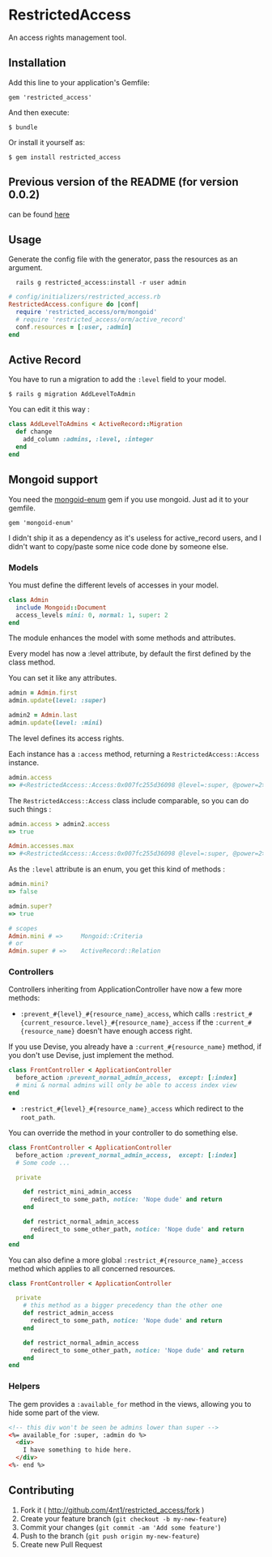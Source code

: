 # RestrictedAccess

An access rights management tool.

## Installation

Add this line to your application's Gemfile:

    gem 'restricted_access'

And then execute:

    $ bundle

Or install it yourself as:

    $ gem install restricted_access

## Previous version of the README (for version 0.0.2)

can be found [here](https://github.com/4nt1/restricted_access/blob/develop/README-v0.0.2.md)

## Usage

Generate the config file with the generator, pass the resources as an argument.

```
  rails g restricted_access:install -r user admin
```

```ruby
# config/initializers/restricted_access.rb
RestrictedAccess.configure do |conf|
  require 'restricted_access/orm/mongoid'
  # require 'restricted_access/orm/active_record'
  conf.resources = [:user, :admin]
end
```

## Active Record

You have to run a migration to add the `:level` field to your model.

```
$ rails g migration AddLevelToAdmin
```
You can edit it this way :

```ruby
class AddLevelToAdmins < ActiveRecord::Migration
  def change
    add_column :admins, :level, :integer
  end
end

```

## Mongoid support

You need the [mongoid-enum](https://github.com/thetron/mongoid-enum) gem if you use mongoid.
Just ad it to your gemfile.

```
gem 'mongoid-enum'
```

I didn't ship it as a dependency as it's useless for active_record users, and I didn't want to copy/paste some nice code done by someone else.

### Models

You must define the different levels of accesses in your model.

```ruby
class Admin
  include Mongoid::Document
  access_levels mini: 0, normal: 1, super: 2
end
```

The module enhances the model with some methods and attributes.

Every model has now a :level attribute, by default the first defined by the class method.

You can set it like any attributes.

```ruby
admin = Admin.first
admin.update(level: :super)

admin2 = Admin.last
admin.update(level: :mini)
```

The level defines its access rights.

Each instance has a `:access` method, returning a `RestrictedAccess::Access` instance.

```ruby
admin.access
=> #<RestrictedAccess::Access:0x007fc255d36098 @level=:super, @power=2>

```

The `RestrictedAccess::Access` class include comparable, so you can do such things :

```ruby
admin.access > admin2.access
=> true

Admin.accesses.max
=> #<RestrictedAccess::Access:0x007fc255d36098 @level=:super, @power=2>

```
As the `:level` attribute is an enum, you get this kind of methods :

```ruby
admin.mini?
=> false

admin.super?
=> true

# scopes
Admin.mini # =>     Mongoid::Criteria
# or
Admin.super # =>    ActiveRecord::Relation
```

### Controllers

Controllers inheriting from ApplicationController have now a few more methods:

* `:prevent_#{level}_#{resource_name}_access`, which calls `:restrict_#{current_resource.level}_#{resource_name}_access` if the `:current_#{resource_name}` doesn't have enough access right.

If you use Devise, you already have a `:current_#{resource_name}` method, if you don't use Devise, just implement the method.

```ruby
class FrontController < ApplicationController
  before_action :prevent_normal_admin_access,  except: [:index]
  # mini & normal admins will only be able to access index view
end
```

* `:restrict_#{level}_#{resource_name}_access` which redirect to the `root_path`.

You can override the method in your controller to do something else.

```ruby
class FrontController < ApplicationController
  before_action :prevent_normal_admin_access,  except: [:index]
  # Some code ...

  private

    def restrict_mini_admin_access
      redirect_to some_path, notice: 'Nope dude' and return
    end

    def restrict_normal_admin_access
      redirect_to some_other_path, notice: 'Nope dude' and return
    end
end
```

You can also define a more global `:restrict_#{resource_name}_access` method which applies to all concerned resources.

```ruby
class FrontController < ApplicationController

  private
    # this method as a bigger precedency than the other one
    def restrict_admin_access
      redirect_to some_path, notice: 'Nope dude' and return
    end

    def restrict_normal_admin_access
      redirect_to some_other_path, notice: 'Nope dude' and return
    end
end
```

### Helpers

The gem provides a `:available_for` method in the views, allowing you to hide some part of the view.

```html
<!-- this div won't be seen be admins lower than super -->
<%= available_for :super, :admin do %>
  <div>
    I have something to hide here.
  </div>
<%- end %>
```




## Contributing

1. Fork it ( http://github.com/4nt1/restricted_access/fork )
2. Create your feature branch (`git checkout -b my-new-feature`)
3. Commit your changes (`git commit -am 'Add some feature'`)
4. Push to the branch (`git push origin my-new-feature`)
5. Create new Pull Request

